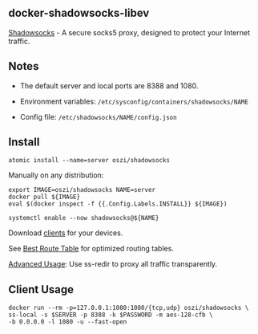 ## docker-shadowsocks-libev

[Shadowsocks](https://shadowsocks.org) - A secure socks5 proxy,
designed to protect your Internet traffic.

## Notes

 * The default server and local ports are 8388 and 1080.

 * Environment variables: `/etc/sysconfig/containers/shadowsocks/NAME`

 * Config file: `/etc/shadowsocks/NAME/config.json`

## Install

```
atomic install --name=server oszi/shadowsocks
```

Manually on any distribution:

```
export IMAGE=oszi/shadowsocks NAME=server
docker pull ${IMAGE}
eval $(docker inspect -f {{.Config.Labels.INSTALL}} ${IMAGE})
```

```
systemctl enable --now shadowsocks@${NAME}
```

Download [clients] for your devices.

See [Best Route Table] for optimized routing tables.

[Advanced Usage]\: Use ss-redir to proxy all traffic transparently.

[clients]:https://shadowsocks.org/en/download/clients.html
[Advanced Usage]:https://github.com/shadowsocks/shadowsocks-libev#advanced-usage
[Best Route Table]:https://github.com/ashi009/bestroutetb

## Client Usage

```
docker run --rm -p=127.0.0.1:1080:1080/{tcp,udp} oszi/shadowsocks \
ss-local -s $SERVER -p 8388 -k $PASSWORD -m aes-128-cfb \
-b 0.0.0.0 -l 1080 -u --fast-open
```
